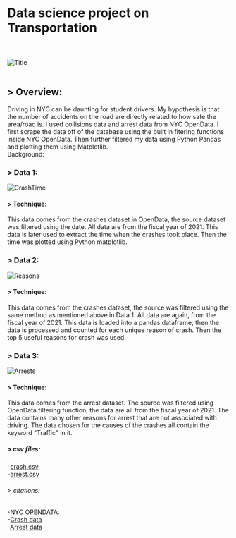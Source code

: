# **Data science project on Transportation** <br> <br>
![Title](https://user-images.githubusercontent.com/62517289/145650208-08ce2d93-c485-4fd1-8b68-e5c521f62c29.png)  <br> <br>
## > Overview: <br>
Driving in NYC can be daunting for student drivers. My hypothesis is that the number of accidents on the road are directly related to how safe the area/road is. I used collisions data and arrest data from NYC OpenData. I first scrape the data off of the database using the built in fitering functions inside NYC OpenData. Then further filtered my data using Python Pandas and plotting them using Matplotlib. <br>
Background:
### > Data 1: <br>
![CrashTime](https://user-images.githubusercontent.com/62517289/145642762-f1cf899f-be82-402b-9419-bd09e0417010.png)
#### > Technique: <br>
This data comes from the crashes dataset in OpenData, the source dataset was filtered using the date. All data are from the fiscal year of 2021. This data is later used to extract the time when the crashes took place. Then the time was plotted using Python matplotlib.
<br>
### > Data 2: <br>
![Reasons](https://user-images.githubusercontent.com/62517289/145642755-66662ffa-ec91-4451-9f84-c9450f18f858.png)
#### > Technique: <br>
This data comes from the crashes dataset, the source was filtered using the same method as mentioned above in Data 1. All data are again, from the fiscal year of 2021. This data is loaded into a pandas dataframe, then the data is processed and counted for each unique reason of crash. Then the top 5 useful reasons for crash was used.
<br>
### > Data 3: <br>
![Arrests](https://user-images.githubusercontent.com/62517289/145642766-e509e3d8-5e0b-49df-88b1-1836779cfc6a.png)
#### > Technique: <br>
This data comes from the arrest dataset. The source was filtered using OpenData filtering function, the data are all from the fiscal year of 2021. The data contains many other reasons for arrest that are not associated with driving. The data chosen for the causes of the crashes all contain the keyword "Traffic" in it. 
<br>
##### > csv files: <br>
-[crash.csv](https://github.com/Kaidi1/Data-science-project/files/7695726/crash.csv) <br>
-[arrest.csv](https://github.com/Kaidi1/Data-science-project/files/7695727/arrest.csv) <br> 
###### > citations: <br> 
-NYC OPENDATA: <br>
-[Crash data](https://data.cityofnewyork.us/Public-Safety/Motor-Vehicle-Collisions-Crashes/h9gi-nx95/) <br>
-[Arrest data](https://data.cityofnewyork.us/Public-Safety/NYPD-Arrest-Data-Year-to-Date-/uip8-fykc/)


